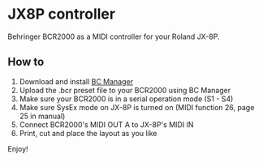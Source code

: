 # JX8P controller

Behringer BCR2000 as a MIDI controller for your Roland JX-8P.

## How to

1. Download and install [BC Manager](https://mountainutilities.eu/bcmanager)
2. Upload the .bcr preset file to your BCR2000 using BC Manager
3. Make sure your BCR2000 is in a serial operation mode (S1 - S4)
4. Make sure SysEx mode on JX-8P is turned on (MIDI function 26, page 25 in manual)
5. Connect BCR2000's MIDI OUT A to JX-8P's MIDI IN
6. Print, cut and place the layout as you like

Enjoy!
